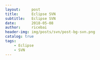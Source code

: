 ```yaml
---
layout:     post
title:      Eclipse SVN
subtitle:   Eclipse SVN
date:       2018-05-08
author:     ricebai
header-img: img/posts/svn/post-bg-svn.png
catalog: true
tags:
    - Eclipse
    - SVN
---
```

